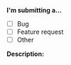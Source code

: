 <!-- Please put an x in the relevant box(es), like this: [x]. -->

**I'm submitting a...**
- [ ] Bug
- [ ] Feature request
- [ ] Other

**Description:**
<!-- A clear and concise description of what the bug/feature request/other reason is. -->

<!--
For bugs, you may want to remove lines 11, 12, and 21, and specify the following...
**To reproduce:**
Steps to reproduce the behavior.
**Expected behavior:**
A clear and concise description of what you expected to happen.
**Screenshots:**
If applicable, add screenshots to help explain your problem.
**Additional context:**
Add any other context about the problem here.
-->
